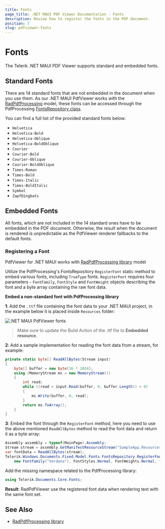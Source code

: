 ```yaml
---
title: Fonts
page_title: .NET MAUI PDF Viewer Documentation - Fonts
description: Review how to register the fonts in the PDF document.
position: 7
slug: pdfviewer-fonts
---
```


# Fonts

The Telerik .NET MAUI PDF Viewer supports standard and embedded fonts. 

## Standard Fonts

There are 14 standard fonts that are not embedded in the document when you use them. As our .NET MAUI PdfViewer works with the [RadPdfProcessing](https://docs.telerik.com/devtools/document-processing/libraries/radpdfprocessing/overview) model, these fonts can be accessed through the PdfProcessing [FontsRepository class](https://docs.telerik.com/devtools/document-processing/api/telerik.windows.documents.fixed.model.fonts.fontsrepository). 

You can find a full list of the provided standard fonts below:

* `Helvetica`
* `Helvetica-Bold`
* `Helvetica-Oblique`
* `Helvetica-BoldOblique`
* `Courier`
* `Courier-Bold`
* `Courier-Oblique`
* `Courier-BoldOblique`
* `Times-Roman`
* `Times-Bold`
* `Times-Italic`
* `Times-BoldItalic`
* `Symbol`
* `ZapfDingbats`

## Embedded Fonts

All fonts, which are not included in the 14 standard ones have to be embedded in the PDF document. Otherwise, the result when the document is rendered is unpredictable as the PdfViewer renderer fallbacks to the default fonts.

### Registering a Font

PdfViewer for .NET MAUI works with [RadPdfProcessing library](https://docs.telerik.com/devtools/document-processing/libraries/radpdfprocessing/overview) model

Utilize the PdfProcessing's FontsRepository `RegisterFont` static method to embed various fonts, including `TrueType` fonts. `RegisterFont` requires four parameters - `FontFamily`, `FontStyle` and `FontWeight` objects describing the font and a byte array containing the raw font data.

**Embed a non-standard font with PdfProcessing library**

**1**: Add the `.ttf` file containing the font data to your .NET MAUI project, in the example below it is placed inside `Resources` folder:

![.NET MAUI PdfViewer fonts](images/pdfviewer-embed-font.png)

>Make sure to update the Build Action of the .ttf file to **Embedded resource**.

**2**: Add a sample implementation for reading the font data from a stream, for example:

```C#
private static byte[] ReadAllBytes(Stream input)
{
	byte[] buffer = new byte[16 * 1024];
	using (MemoryStream ms = new MemoryStream())
	{
		int read;
		while ((read = input.Read(buffer, 0, buffer.Length)) > 0)
		{
			ms.Write(buffer, 0, read);
		}
		return ms.ToArray();
	}
}
```

**3**: Embed the font through the `RegisterFont` method, here you need to use the above mentioned `ReadAllBytes` method to read the font data and return it as a byte array:

```C#
Assembly assembly = typeof(MainPage).Assembly;
Stream stream = assembly.GetManifestResourceStream("SampleApp.Resources.SampleFont.ttf");
var fontData = ReadAllBytes(stream);
Telerik.Windows.Documents.Fixed.Model.Fonts.FontsRepository.RegisterFont(
	new FontFamily("Verdana"), FontStyles.Normal, FontWeights.Normal, fontData);
```

Add the missing namespace related to the PdfProcessing library:

```C#
using Telerik.Documents.Core.Fonts;
```

**Result**: RadPdfViewer use the registered font data when rendering text with the same font set.

## See Also

- [RadPdfProcessing library](https://docs.telerik.com/devtools/document-processing/libraries/radpdfprocessing/overview)
